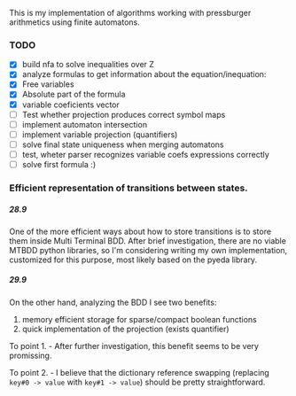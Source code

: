 This is my implementation of algorithms working with pressburger arithmetics using finite automatons.

### TODO
- [x] build nfa to solve inequalities over Z
- [x] analyze formulas to get information about the equation/inequation:
- [x] Free variables
- [x] Absolute part of the formula
- [x] variable coeficients vector
- [ ] Test whether projection produces correct symbol maps
- [ ] implement automaton intersection
- [ ] implement variable projection (quantifiers)
- [ ] solve final state uniqueness when merging automatons
- [ ] test, wheter parser recognizes variable coefs expressions correctly
- [ ] solve first formula :)

### Efficient representation of transitions between states.
##### 28.9
One of the more efficient ways about how to store transitions is to store them inside Multi Terminal BDD.
After brief investigation, there are no viable MTBDD python libraries, so I'm considering writing my own
implementation, customized for this purpose, most likely based on the pyeda library.
##### 29.9
On the other hand, analyzing the BDD I see two benefits:
1. memory efficient storage for sparse/compact boolean functions
2. quick implementation of the projection (exists quantifier)

To point 1. - After further investigation, this benefit seems to be very promissing.

To point 2. - I believe that the dictionary reference swapping (replacing `key#0 -> value` with `key#1 -> value`)
should be pretty straightforward. 

